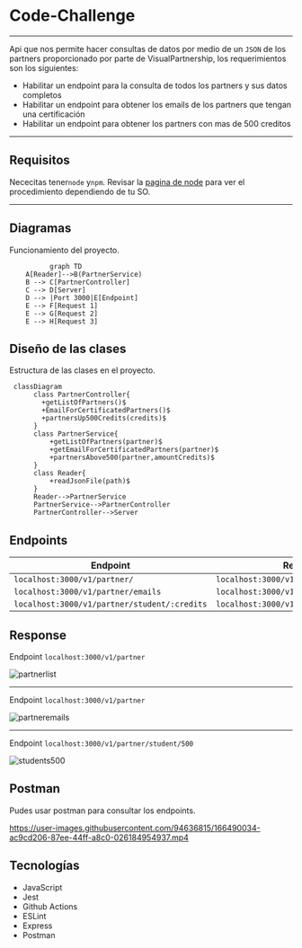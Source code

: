 # Code-Challenge
___

Api que nos permite hacer consultas de datos por medio de un `JSON` de los partners proporcionado por parte de VisualPartnership, los requerimientos son los siguientes:

* Habilitar un endpoint para la consulta de todos los partners y sus datos completos
* Habilitar un endpoint para obtener los emails de los partners  que tengan una certificación
* Habilitar un endpoint para obtener los partners con mas de 500 creditos
___
## Requisitos

Nececitas tener`node` y`npm`. 
Revisar la [pagina de node](https://nodejs.org/es/download/) para ver el procedimiento dependiendo de tu SO.

___

## Diagramas

Funcionamiento del proyecto.

```mermaid
          graph TD
    A[Reader]-->B(PartnerService)
    B --> C[PartnerController]
    C --> D[Server]
    D --> |Port 3000|E[Endpoint]
    E --> F[Request 1]
    E --> G[Request 2]
    E --> H[Request 3]
```

## Diseño de las clases
Estructura de las clases en el proyecto.
```mermaid
 classDiagram      
      class PartnerController{
        +getListOfPartners()$
        +EmailForCertificatedPartners()$
        +partnersUp500Credits(credits)$
      }
      class PartnerService{
          +getListOfPartners(partner)$
          +getEmailForCertificatedPartners(partner)$
          +partnersAbove500(partner,amountCredits)$
      }
      class Reader{
          +readJsonFile(path)$
      }
      Reader-->PartnerService
      PartnerService-->PartnerController
      PartnerController-->Server
```

## Endpoints

| Endpoint | Request |
|---|---|
| `localhost:3000/v1/partner/` | `localhost:3000/v1/partner` | 
| `localhost:3000/v1/partner/emails` | `localhost:3000/v1/partner` | 
| `localhost:3000/v1/partner/student/:credits` | `localhost:3000/v1/partner/student/500` | 

## Response
Endpoint `localhost:3000/v1/partner`

![partnerlist](https://user-images.githubusercontent.com/94636815/166703699-ac98e095-ba44-4491-ae6c-7ae03e355017.png)
___
Endpoint `localhost:3000/v1/partner`

![partneremails](https://user-images.githubusercontent.com/94636815/166704051-61c24ca4-ee50-4e53-b08e-3d43ef2c8398.png)
___
Endpoint `localhost:3000/v1/partner/student/500`

![students500](https://user-images.githubusercontent.com/94636815/166704240-ae8ccfd1-0839-4f70-9788-b72442ef2cb4.png)

## Postman

Pudes usar postman para consultar los endpoints.

https://user-images.githubusercontent.com/94636815/166490034-ac9cd206-87ee-44ff-a8c0-026184954937.mp4

## Tecnologías

* JavaScript
* Jest
* Github Actions
* ESLint
* Express
* Postman


